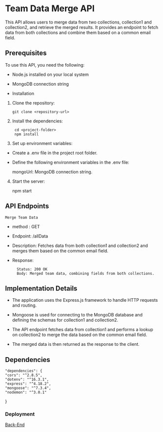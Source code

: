 # Team Data Merge API
This API allows users to merge data from two collections, collection1 and collection2, and retrieve the merged results. It provides an endpoint to fetch data from both collections and combine them based on a common email field.

## Prerequisites
To use this API, you need the following:

* Node.js installed on your local system

* MongoDB connection string

* Installation

1. Clone the repository:

       git clone <repository-url>

2. Install the dependencies:

        cd <project-folder>
        npm install

3. Set up environment variables:

* Create a .env file in the project root folder.

* Define the following environment variables in the .env file:

     mongoUrl: MongoDB connection string.

4. Start the server:

      npm start

## API Endpoints

`Merge Team Data`

* method : GET

* Endpoint: /allData

* Description: Fetches data from both collection1 and collection2 and merges them based on the common email field.

* Response:

        Status: 200 OK
        Body: Merged team data, combining fields from both collections.

## Implementation Details
* The application uses the Express.js framework to handle HTTP requests and routing.

* Mongoose is used for connecting to the MongoDB database and defining the schemas for collection1 and collection2.

* The API endpoint fetches data from collection1 and performs a lookup on collection2 to merge the data based on the common email field.

* The merged data is then returned as the response to the client.


## Dependencies

    "dependencies": {
    "cors": "^2.8.5",
    "dotenv": "^16.3.1",
    "express": "^4.18.2",
    "mongoose": "^7.3.4",
    "nodemon": "^3.0.1"
  }


### Deployment

[Back-End](https://h2skill-task1.onrender.com/)